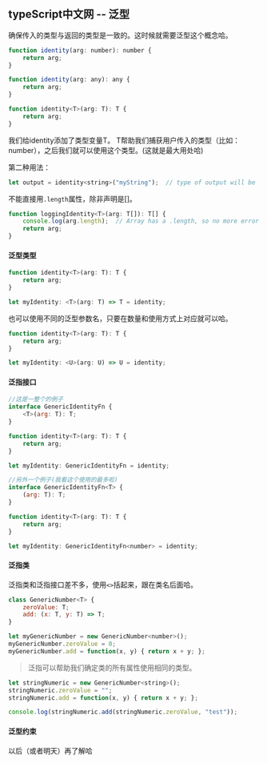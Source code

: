 ## typeScript中文网 -- 泛型

确保传入的类型与返回的类型是一致的。这时候就需要泛型这个概念哈。

```javascript
function identity(arg: number): number {
    return arg;
}

function identity(arg: any): any {
    return arg;
}
```

```javascript
function identity<T>(arg: T): T {
    return arg;
}
```
我们给identity添加了类型变量T。 T帮助我们捕获用户传入的类型（比如：number），之后我们就可以使用这个类型。(这就是最大用处哈)

第二种用法：

```javascript
let output = identity<string>("myString");  // type of output will be 'string'
```

不能直接用`.length`属性，除非声明是[]。
```javascript
function loggingIdentity<T>(arg: T[]): T[] {
    console.log(arg.length);  // Array has a .length, so no more error
    return arg;
}
```

#### 泛型类型

```javascript
function identity<T>(arg: T): T {
    return arg;
}

let myIdentity: <T>(arg: T) => T = identity;
```

也可以使用不同的泛型参数名，只要在数量和使用方式上对应就可以哈。

```javascript
function identity<T>(arg: T): T {
    return arg;
}

let myIdentity: <U>(arg: U) => U = identity;
```

#### 泛指接口

```javascript
//这是一整个的例子
interface GenericIdentityFn {
    <T>(arg: T): T;
}

function identity<T>(arg: T): T {
    return arg;
}

let myIdentity: GenericIdentityFn = identity;
```

```javascript
//另外一个例子(我看这个使用的最多啦)
interface GenericIdentityFn<T> {
    (arg: T): T;
}

function identity<T>(arg: T): T {
    return arg;
}

let myIdentity: GenericIdentityFn<number> = identity;
```

#### 泛指类

泛指类和泛指接口差不多，使用`<>`括起来，跟在类名后面哈。

```javascript
class GenericNumber<T> {
    zeroValue: T;
    add: (x: T, y: T) => T;
}

let myGenericNumber = new GenericNumber<number>();
myGenericNumber.zeroValue = 0;
myGenericNumber.add = function(x, y) { return x + y; };
```

> 泛指可以帮助我们确定类的所有属性使用相同的类型。

```javascript
let stringNumeric = new GenericNumber<string>();
stringNumeric.zeroValue = "";
stringNumeric.add = function(x, y) { return x + y; };

console.log(stringNumeric.add(stringNumeric.zeroValue, "test"));
```

#### 泛型约束

以后（或者明天）再了解哈




